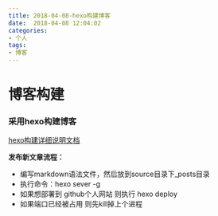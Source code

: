 ```yaml
---
title: 2018-04-08-hexo构建博客
date:  2018-04-08 12:04:02
categories:
- 个人 
tags:
- 博客
---
```

# 博客构建
### 采用hexo构建博客
[hexo构建详细说明文档](https://hexo.io/zh-cn/docs/)

**发布新文章流程：**

- 编写markdown语法文件，然后放到source目录下_posts目录
- 执行命令：hexo sever -g
- 如果想部署到 github个人网站 则执行 hexo deploy
- 如果端口已经被占用 则先kill掉上个进程

